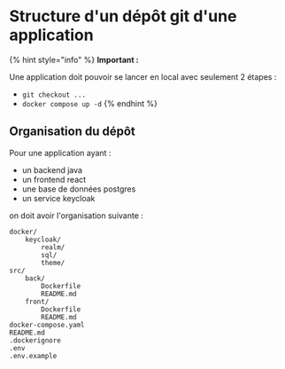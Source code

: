 # Structure d'un dépôt git d'une application

{% hint style="info" %}
**Important :** 

Une application doit pouvoir se lancer en local avec seulement 2 étapes : 
- `git checkout ...`
- `docker compose up -d`
{% endhint %}

## Organisation du dépôt 

Pour une application ayant : 

- un backend java
- un frontend react
- une base de données postgres
- un service keycloak

on doit avoir l'organisation suivante :

```plaintext
docker/
    keycloak/
        realm/
        sql/
        theme/
src/
    back/
        Dockerfile
        README.md
    front/
        Dockerfile
        README.md
docker-compose.yaml
README.md
.dockerignore
.env
.env.example
```